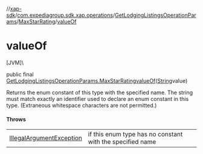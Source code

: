 //[xap-sdk](../../../../index.md)/[com.expediagroup.sdk.xap.operations](../../index.md)/[GetLodgingListingsOperationParams](../index.md)/[MaxStarRating](index.md)/[valueOf](value-of.md)

# valueOf

[JVM]\

public final [GetLodgingListingsOperationParams.MaxStarRating](index.md)[valueOf](value-of.md)([String](https://docs.oracle.com/javase/8/docs/api/java/lang/String.html)value)

Returns the enum constant of this type with the specified name. The string must match exactly an identifier used to declare an enum constant in this type. (Extraneous whitespace characters are not permitted.)

#### Throws

| | |
|---|---|
| [IllegalArgumentException](https://kotlinlang.org/api/latest/jvm/stdlib/kotlin/-illegal-argument-exception/index.html) | if this enum type has no constant with the specified name |

